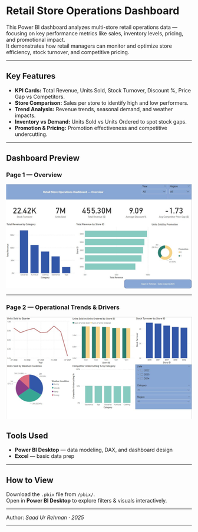 # Retail Store Operations Dashboard

This Power BI dashboard analyzes multi-store retail operations data — focusing on key performance metrics like sales, inventory levels, pricing, and promotional impact.  
It demonstrates how retail managers can monitor and optimize store efficiency, stock turnover, and competitive pricing.

---

## **Key Features**

-  **KPI Cards:** Total Revenue, Units Sold, Stock Turnover, Discount %, Price Gap vs Competitors.
-  **Store Comparison:** Sales per store to identify high and low performers.
-  **Trend Analysis:** Revenue trends, seasonal demand, and weather impacts.
-  **Inventory vs Demand:** Units Sold vs Units Ordered to spot stock gaps.
-  **Promotion & Pricing:** Promotion effectiveness and competitive undercutting.

---

## **Dashboard Preview**

###  **Page 1 — Overview**
![Overview](https://github.com/saadurrehman1/Retail-Store-Ops-Dashboard/blob/main/Visuals/Overview.JPG)

---

###  **Page 2 — Operational Trends & Drivers**
![Operational Trends](https://github.com/saadurrehman1/Retail-Store-Ops-Dashboard/blob/main/Visuals/OperationalTrends.JPG)


## **Tools Used**

- **Power BI Desktop** — data modeling, DAX, and dashboard design  
- **Excel** — basic data prep

---

## **How to View**

 Download the `.pbix` file from `/pbix/`.  
 Open in **Power BI Desktop** to explore filters & visuals interactively.

---

Author: *Saad Ur Rehman · 2025*

---

